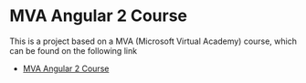 # MVA Angular 2 Course

This is a project based on a MVA (Microsoft Virtual Academy) course, which can be found on the following link

* [MVA Angular 2 Course](https://mva.microsoft.com/en-us/training-courses/introduction-to-angular-2-0-16540)